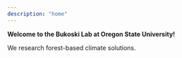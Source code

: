```yaml
---
description: "home"
---
```


**Welcome to the Bukoski Lab at Oregon State University!**

We research forest-based climate solutions.